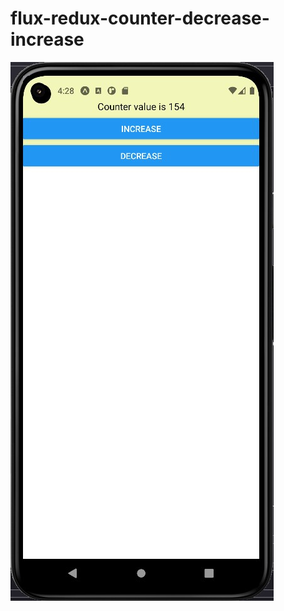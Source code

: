 # flux-redux-counter-decrease-increase

![alt text](https://github.com/josearangoj/flux-redux-counter-decrease-increase/blob/main/sample.jpg)
